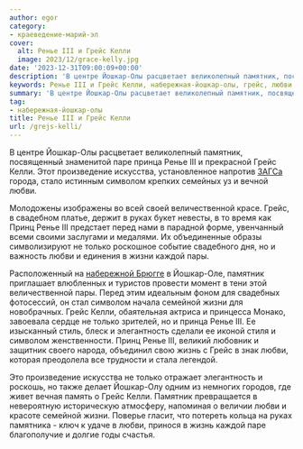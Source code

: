 ```yaml
---
author: egor
category:
- краеведение-марий-эл
cover:
  alt: Ренье III и Грейс Келли
  image: 2023/12/grace-kelly.jpg
date: '2023-12-31T09:00:09+00:00'
description: 'В центре Йошкар-Олы расцветает великолепный памятник, посвященный знаменитой паре принца Ренье III и прекрасной Грейс Келли. Этот произведение искусства,...'
keywords: Ренье III и Грейс Келли, набережная-йошкар-олы, грейс, любви, ренье, iii, йошкар, памятник, келли, символом, только, жизни, паре, принца, произведение, искусства, величественной
summary: 'В центре Йошкар-Олы расцветает великолепный памятник, посвященный знаменитой паре принца Ренье III и прекрасной Грейс Келли. Этот произведение искусства,...'
tag:
- набережная-йошкар-олы
title: Ренье III и Грейс Келли
url: /grejs-kelli/
---
```


В центре Йошкар-Олы расцветает великолепный памятник, посвященный знаменитой паре принца Ренье III и прекрасной Грейс Келли. Этот произведение искусства, установленное напротив [ЗАГСа](https://i-ola.ru/about/administraciya/zags/index.php) города, стало истинным символом крепких семейных уз и вечной любви.

Молодожены изображены во всей своей величественной красе. Грейс, в свадебном платье, держит в руках букет невесты, в то время как Принц Ренье III предстает перед нами в парадной форме, увенчанный всеми своими заслугами и медалями. Их объединенные образы символизируют не только роскошное событие свадебного дня, но и важность любви и единения в жизни каждой пары.

Расположенный на [набережной Брюгге](/brugge/) в Йошкар-Оле, памятник приглашает влюбленных и туристов провести момент в тени этой величественной пары. Перед этим идеальным фоном для свадебных фотосессий, он стал символом начала семейной жизни для новобрачных. Грейс Келли, обаятельная актриса и принцесса Монако, завоевала сердце не только зрителей, но и принца Ренье III. Ее изысканный стиль, блеск и элегантность сделали ее иконой стиля и символом женственности. Принц Ренье III, великий любовник и защитник своего народа, объединил свою жизнь с Грейс в знак любви, которая преодолела все трудности и стала легендой.

Это произведение искусства не только отражает элегантность и роскошь, но также делает Йошкар\-Олу одним из немногих городов, где живет вечная память о Грейс Келли. Памятник превращается в невероятную историческую атмосферу, напоминая о величии любви и красоте семейной жизни. Поверье гласит, что потереть кольца на руках памятника \- ключ к удаче в любви, принося в жизнь каждой паре благополучие и долгие годы счастья.